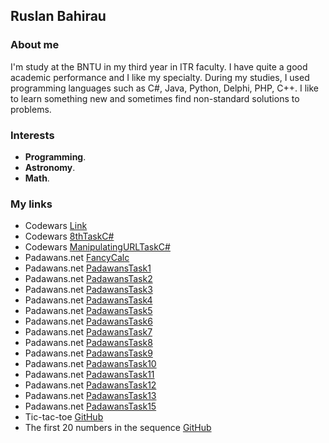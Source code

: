 ## Ruslan Bahirau

### About me

I'm study at the BNTU in my third year in ITR faculty. I have quite a good academic performance and I like my specialty. During my studies, I used programming languages such as C#, Java, Python, Delphi, PHP, C++.
I like to learn something new and sometimes find non-standard solutions to problems.

### Interests

  - **Programming**.
  - **Astronomy**.
  - **Math**.

### My links

  - Codewars [Link](https://www.codewars.com/users/BahirauRuslan)
  - Codewars [8thTaskC#](https://github.com/BahirauRuslan/CodewarsConvertAHexStringToRGB)
  - Codewars [ManipulatingURLTaskC#](https://github.com/BahirauRuslan/CodewarsManipulateURLParameters)
  - Padawans.net [FancyCalc](https://github.com/BahirauRuslan/FancyCalc)
  - Padawans.net [PadawansTask1](https://github.com/BahirauRuslan/PadawansTask1)
  - Padawans.net [PadawansTask2](https://github.com/BahirauRuslan/PadawansTask2)
  - Padawans.net [PadawansTask3](https://github.com/BahirauRuslan/PadawansTask3)
  - Padawans.net [PadawansTask4](https://github.com/BahirauRuslan/PadawansTask4)
  - Padawans.net [PadawansTask5](https://github.com/BahirauRuslan/PadawansTask5)
  - Padawans.net [PadawansTask6](https://github.com/BahirauRuslan/PadawansTask6)
  - Padawans.net [PadawansTask7](https://github.com/BahirauRuslan/PadawansTask7)
  - Padawans.net [PadawansTask8](https://github.com/BahirauRuslan/PadawansTask8)
  - Padawans.net [PadawansTask9](https://github.com/BahirauRuslan/PadawansTask9)
  - Padawans.net [PadawansTask10](https://github.com/BahirauRuslan/PadawansTask10)
  - Padawans.net [PadawansTask11](https://github.com/BahirauRuslan/PadawansTask11)
  - Padawans.net [PadawansTask12](https://github.com/BahirauRuslan/PadawansTask12)
  - Padawans.net [PadawansTask13](https://github.com/BahirauRuslan/PadawansTask13)
  - Padawans.net [PadawansTask15](https://github.com/BahirauRuslan/PadawansTask15)
  - Tic-tac-toe [GitHub](https://github.com/BahirauRuslan/TicTacToe)
  - The first 20 numbers in the sequence [GitHub](https://github.com/BahirauRuslan/FibonacciNumbers)
